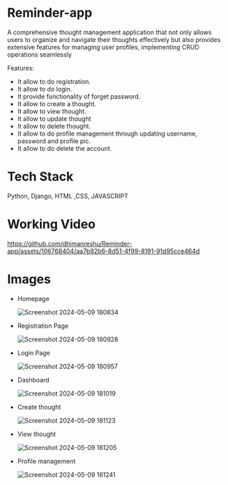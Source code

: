 # Reminder-app
A comprehensive thought management application that not only allows users to organize and navigate their thoughts effectively but also provides extensive features for managing user profiles, implementing CRUD operations seamlessly

Features:
 - It allow to do registration.
 - It allow to do login.
 - It provide functionality of forget password.
 - It allow to create a thought.
 - It allow to view thought.
 - It allow to update  thought
 - It allow to delete thought.
 - It allow to do profile management through updating username, password and profile pic.
 - It allow to do delete the account.

  Tech Stack
  ==========

   Python, Django, HTML ,CSS, JAVASCRIPT

  Working Video
  ==========
 
  https://github.com/dhimanreshu/Reminder-app/assets/106768404/aa7b82b6-8d51-4f99-8191-91d95cce464d
 
  Images
  ========== 
 - Homepage
     
   ![Screenshot 2024-05-09 180834](https://github.com/dhimanreshu/Reminder-app/assets/106768404/5b3daad9-1686-4afe-bff2-8aee9b7f9b6e.png)

  - Registration Page

    ![Screenshot 2024-05-09 180928](https://github.com/dhimanreshu/Reminder-app/assets/106768404/9020b9ee-0d29-48af-9248-ec60ccb935ad.png)

 - Login Page

   ![Screenshot 2024-05-09 180957](https://github.com/dhimanreshu/Reminder-app/assets/106768404/8000b6e4-c201-4907-9930-96c745c34fd2.png)

 - Dashboard

   ![Screenshot 2024-05-09 181019](https://github.com/dhimanreshu/Reminder-app/assets/106768404/0440c6bc-5f1b-412c-9ab2-29c16a256dc5.png)

 - Create thought

   ![Screenshot 2024-05-09 181123](https://github.com/dhimanreshu/Reminder-app/assets/106768404/5bbb8a87-6fe1-4e1f-a040-1822f9ce9be3.png)

 - View thought

    
   ![Screenshot 2024-05-09 181205](https://github.com/dhimanreshu/Reminder-app/assets/106768404/267516d9-9a92-4c28-adc7-fbde3e4accb5.png)


 - Profile management
   
   ![Screenshot 2024-05-09 181241](https://github.com/dhimanreshu/Reminder-app/assets/106768404/14ca0ade-af6b-4dd8-8f22-d49510179d17.png)


    

